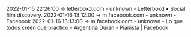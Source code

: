 2022-01-15 22:26:00 -> letterboxd.com - unknown - Letterboxd • Social film discovery.
2022-01-16 13:12:00 -> m.facebook.com - unknown - Facebook
2022-01-16 13:13:00 -> m.facebook.com - unknown - Lo que todos creen que practico - Argentina Duran - Pianista | Facebook
